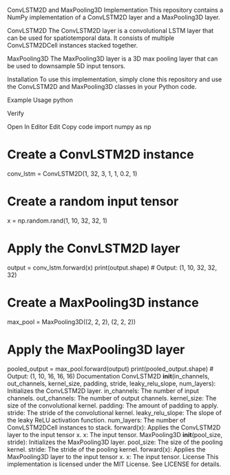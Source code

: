 ConvLSTM2D and MaxPooling3D Implementation
This repository contains a NumPy implementation of a ConvLSTM2D layer and a MaxPooling3D layer.

ConvLSTM2D
The ConvLSTM2D layer is a convolutional LSTM layer that can be used for spatiotemporal data. It consists of multiple ConvLSTM2DCell instances stacked together.

MaxPooling3D
The MaxPooling3D layer is a 3D max pooling layer that can be used to downsample 5D input tensors.

Installation
To use this implementation, simply clone this repository and use the ConvLSTM2D and MaxPooling3D classes in your Python code.

Example Usage
python

Verify

Open In Editor
Edit
Copy code
import numpy as np

# Create a ConvLSTM2D instance
conv_lstm = ConvLSTM2D(1, 32, 3, 1, 1, 0.2, 1)

# Create a random input tensor
x = np.random.rand(1, 10, 32, 32, 1)

# Apply the ConvLSTM2D layer
output = conv_lstm.forward(x)
print(output.shape)  # Output: (1, 10, 32, 32, 32)

# Create a MaxPooling3D instance
max_pool = MaxPooling3D((2, 2, 2), (2, 2, 2))

# Apply the MaxPooling3D layer
pooled_output = max_pool.forward(output)
print(pooled_output.shape)  # Output: (1, 10, 16, 16, 16)
Documentation
ConvLSTM2D
__init__(in_channels, out_channels, kernel_size, padding, stride, leaky_relu_slope, num_layers): Initializes the ConvLSTM2D layer.
in_channels: The number of input channels.
out_channels: The number of output channels.
kernel_size: The size of the convolutional kernel.
padding: The amount of padding to apply.
stride: The stride of the convolutional kernel.
leaky_relu_slope: The slope of the leaky ReLU activation function.
num_layers: The number of ConvLSTM2DCell instances to stack.
forward(x): Applies the ConvLSTM2D layer to the input tensor x.
x: The input tensor.
MaxPooling3D
__init__(pool_size, stride): Initializes the MaxPooling3D layer.
pool_size: The size of the pooling kernel.
stride: The stride of the pooling kernel.
forward(x): Applies the MaxPooling3D layer to the input tensor x.
x: The input tensor.
License
This implementation is licensed under the MIT License. See LICENSE for details.
